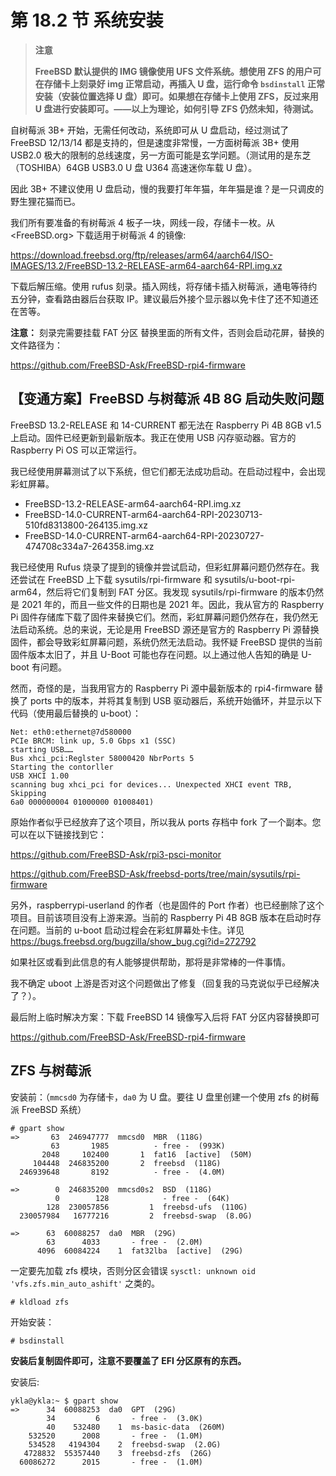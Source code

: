 # 第 18.2 节 系统安装

> **注意**
>
> **FreeBSD 默认提供的 IMG 镜像使用 UFS 文件系统。想使用 ZFS 的用户可在存储卡上刻录好 img 正常启动，再插入 U 盘，运行命令 `bsdinstall` 正常安装（安装位置选择 U 盘）即可。如果想在存储卡上使用 ZFS，反过来用 U 盘进行安装即可。——以上为理论，如何引导 ZFS 仍然未知，待测试。**

自树莓派 3B+ 开始，无需任何改动，系统即可从 U 盘启动，经过测试了 FreeBSD 12/13/14 都是支持的，但是速度非常慢，一方面树莓派 3B+ 使用 USB2.0 极大的限制的总线速度，另一方面可能是玄学问题。（测试用的是东芝（TOSHIBA）64GB USB3.0 U 盘 U364 高速迷你车载 U 盘）。

因此 3B+ 不建议使用 U 盘启动，慢的我要打年年猫，年年猫是谁？是一只调皮的野生狸花猫而已。

我们所有要准备的有树莓派 4 板子一块，网线一段，存储卡一枚。从 <FreeBSD.org> 下载适用于树莓派 4 的镜像:

<https://download.freebsd.org/ftp/releases/arm64/aarch64/ISO-IMAGES/13.2/FreeBSD-13.2-RELEASE-arm64-aarch64-RPI.img.xz>

下载后解压缩。使用 rufus 刻录。插入网线，将存储卡插入树莓派，通电等待约五分钟，查看路由器后台获取 IP。建议最后外接个显示器以免卡住了还不知道还在苦等。

**注意：** 刻录完需要挂载 FAT 分区 替换里面的所有文件，否则会启动花屏，替换的文件路径为：

https://github.com/FreeBSD-Ask/FreeBSD-rpi4-firmware

## 【变通方案】FreeBSD 与树莓派 4B 8G 启动失败问题

FreeBSD 13.2-RELEASE 和 14-CURRENT 都无法在 Raspberry Pi 4B 8GB v1.5 上启动。固件已经更新到最新版本。我正在使用 USB 闪存驱动器。官方的 Raspberry Pi OS 可以正常运行。

我已经使用屏幕测试了以下系统，但它们都无法成功启动。在启动过程中，会出现彩虹屏幕。

- FreeBSD-13.2-RELEASE-arm64-aarch64-RPI.img.xz
- FreeBSD-14.0-CURRENT-arm64-aarch64-RPI-20230713-510fd8313800-264135.img.xz
- FreeBSD-14.0-CURRENT-arm64-aarch64-RPI-20230727-474708c334a7-264358.img.xz

我已经使用 Rufus 烧录了提到的镜像并尝试启动，但彩虹屏幕问题仍然存在。我还尝试在 FreeBSD 上下载 sysutils/rpi-firmware 和 sysutils/u-boot-rpi-arm64，然后将它们复制到 FAT 分区。我发现 sysutils/rpi-firmware 的版本仍然是 2021 年的，而且一些文件的日期也是 2021 年。因此，我从官方的 Raspberry Pi 固件存储库下载了固件来替换它们。然而，彩虹屏幕问题仍然存在，我仍然无法启动系统。总的来说，无论是用 FreeBSD 源还是官方的 Raspberry Pi 源替换固件，都会导致彩虹屏幕问题，系统仍然无法启动。我怀疑 FreeBSD 提供的当前固件版本太旧了，并且 U-Boot 可能也存在问题。以上通过他人告知的确是 U-boot 有问题。

然而，奇怪的是，当我用官方的 Raspberry Pi 源中最新版本的 rpi4-firmware 替换了 ports 中的版本，并将其复制到 USB 驱动器后，系统开始循环，并显示以下代码（使用最后替换的 u-boot）：

```
Net: eth0:ethernet@7d580000
PCIe BRCM: link up, 5.0 Gbps x1 (SSC)
starting USB……
Bus xhci_pci:Reglster 58000420 NbrPorts 5
Starting the contorller
USB XHCI 1.00
scanning bug xhci_pci for devices... Unexpected XHCI event TRB, Skipping
6a0 000000004 01000000 01008401)
```

原始作者似乎已经放弃了这个项目，所以我从 ports 存档中 fork 了一个副本。您可以在以下链接找到它：

<https://github.com/FreeBSD-Ask/rpi3-psci-monitor>

<https://github.com/FreeBSD-Ask/freebsd-ports/tree/main/sysutils/rpi-firmware>

另外，raspberrypi-userland 的作者（也是固件的 Port 作者）也已经删除了这个项目。目前该项目没有上游来源。当前的 Raspberry Pi 4B 8GB 版本在启动时存在问题。当前的 u-boot 启动过程会在彩虹屏幕处卡住。详见 <https://bugs.freebsd.org/bugzilla/show_bug.cgi?id=272792>

如果社区或看到此信息的有人能够提供帮助，那将是非常棒的一件事情。

我不确定 uboot 上游是否对这个问题做出了修复（回复我的马克说似乎已经解决了？）。

最后附上临时解决方案：下载 FreeBSD 14 镜像写入后将 FAT 分区内容替换即可

<https://github.com/FreeBSD-Ask/FreeBSD-rpi4-firmware>

## ZFS 与树莓派

安装前：（`mmcsd0` 为存储卡，`da0` 为 U 盘。要往 U 盘里创建一个使用 zfs 的树莓派 FreeBSD 系统）

```
# gpart show
=>       63  246947777  mmcsd0  MBR  (118G)
         63       1985          - free -  (993K)
       2048     102400       1  fat16  [active]  (50M)
     104448  246835200       2  freebsd  (118G)
  246939648       8192          - free -  (4.0M)

=>        0  246835200  mmcsd0s2  BSD  (118G)
          0        128            - free -  (64K)
        128  230057856         1  freebsd-ufs  (110G)
  230057984   16777216         2  freebsd-swap  (8.0G)

=>      63  60088257  da0  MBR  (29G)
        63      4033       - free -  (2.0M)
      4096  60084224    1  fat32lba  [active]  (29G)
```

一定要先加载 zfs 模块，否则分区会错误 `sysctl: unknown oid 'vfs.zfs.min_auto_ashift'` 之类的。

```
# kldload zfs
```

开始安装：

```
# bsdinstall
```

**安装后复制固件即可，注意不要覆盖了 EFI 分区原有的东西。**

安装后:

```
ykla@ykla:~ $ gpart show
=>      34  60088253  da0  GPT  (29G)
        34         6       - free -  (3.0K)
        40    532480    1  ms-basic-data  (260M)
    532520      2008       - free -  (1.0M)
    534528   4194304    2  freebsd-swap  (2.0G)
   4728832  55357440    3  freebsd-zfs  (26G)
  60086272      2015       - free -  (1.0M)
```

